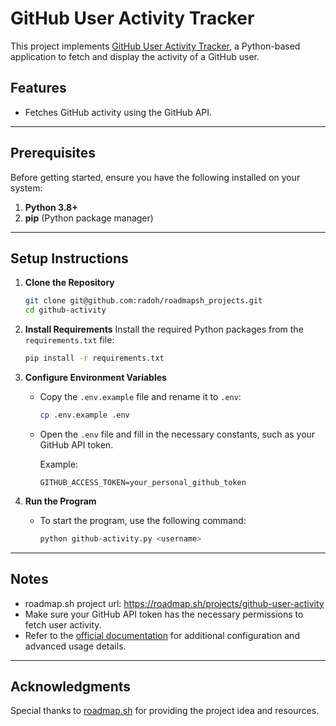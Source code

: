 # GitHub User Activity Tracker

This project implements [GitHub User Activity Tracker](https://roadmap.sh/projects/github-user-activity), a Python-based application to fetch and display the activity of a GitHub user.

## Features
- Fetches GitHub activity using the GitHub API.

---

## Prerequisites

Before getting started, ensure you have the following installed on your system:

1. **Python 3.8+**
2. **pip** (Python package manager)

---

## Setup Instructions

1. **Clone the Repository**
   ```bash
   git clone git@github.com:radoh/roadmapsh_projects.git
   cd github-activity
   ```

2. **Install Requirements**
   Install the required Python packages from the `requirements.txt` file:
   ```bash
   pip install -r requirements.txt
   ```

3. **Configure Environment Variables**
    - Copy the `.env.example` file and rename it to `.env`:
      ```bash
      cp .env.example .env
      ```
    - Open the `.env` file and fill in the necessary constants, such as your GitHub API token.

      Example:
      ```env
      GITHUB_ACCESS_TOKEN=your_personal_github_token
      ```

4. **Run the Program**
    - To start the program, use the following command:
      ```bash
      python github-activity.py <username>
      ```

---

## Notes

- roadmap.sh project url: https://roadmap.sh/projects/github-user-activity
- Make sure your GitHub API token has the necessary permissions to fetch user activity.
- Refer to the [official documentation](https://roadmap.sh/projects/github-user-activity) for additional configuration and advanced usage details.

---

## Acknowledgments

Special thanks to [roadmap.sh](https://roadmap.sh/) for providing the project idea and resources.


